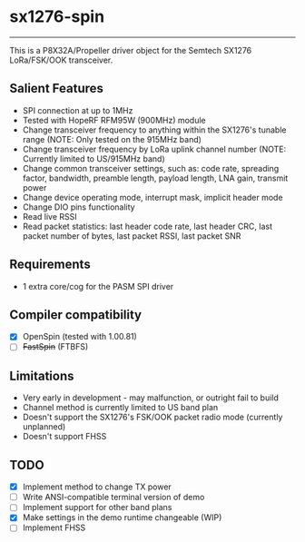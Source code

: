 # sx1276-spin
-------------

This is a P8X32A/Propeller driver object for the Semtech SX1276 LoRa/FSK/OOK transceiver.

## Salient Features

* SPI connection at up to 1MHz
* Tested with HopeRF RFM95W (900MHz) module
* Change transceiver frequency to anything within the SX1276's tunable range (NOTE: Only tested on the 915MHz band)
* Change transceiver frequency by LoRa uplink channel number (NOTE: Currently limited to US/915MHz band)
* Change common transceiver settings, such as: code rate, spreading factor, bandwidth, preamble length, payload length, LNA gain, transmit power
* Change device operating mode, interrupt mask, implicit header mode
* Change DIO pins functionality
* Read live RSSI
* Read packet statistics: last header code rate, last header CRC, last packet number of bytes, last packet RSSI, last packet SNR

## Requirements

* 1 extra core/cog for the PASM SPI driver

## Compiler compatibility

- [x] OpenSpin (tested with 1.00.81)
- [ ] ~~FastSpin~~ (FTBFS)

## Limitations

* Very early in development - may malfunction, or outright fail to build
* Channel method is currently limited to US band plan
* Doesn't support the SX1276's FSK/OOK packet radio mode (currently unplanned)
* Doesn't support FHSS

## TODO
- [x] Implement method to change TX power
- [ ] Write ANSI-compatible terminal version of demo
- [ ] Implement support for other band plans
- [x] Make settings in the demo runtime changeable (WIP)
- [ ] Implement FHSS
